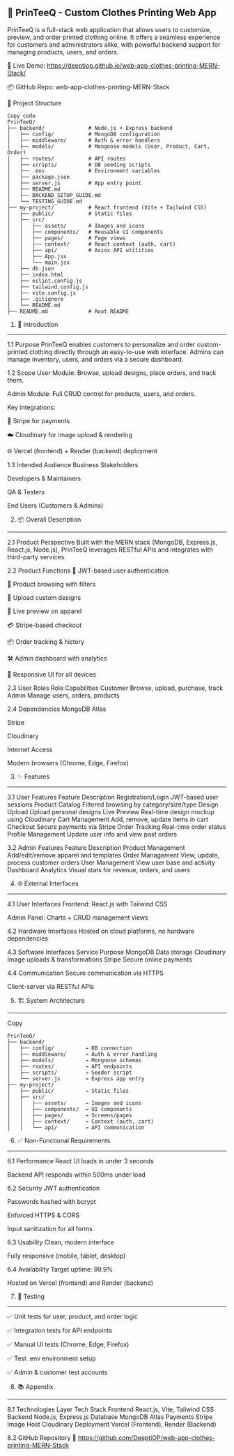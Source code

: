 👕 PrinTeeQ - Custom Clothes Printing Web App
---
PrinTeeQ is a full-stack web application that allows users to customize, preview, and order printed clothing online. It offers a seamless experience for customers and administrators alike, with powerful backend support for managing products, users, and orders.

🔗 Live Demo: https://deeptiop.github.io/web-app-clothes-printing-MERN-Stack/

📦 GitHub Repo:  web-app-clothes-printing-MERN-Stack

📁 Project Structure
```
Copy code
PrinTeeQ/
├── backend/              # Node.js + Express backend
│   ├── config/           # MongoDB configuration
│   ├── middleware/       # Auth & error handlers
│   ├── models/           # Mongoose models (User, Product, Cart, Order)
│   ├── routes/           # API routes
│   ├── scripts/          # DB seeding scripts
│   ├── .env              # Environment variables
│   ├── package.json
│   ├── server.js         # App entry point
│   ├── README.md
│   ├── BACKEND_SETUP_GUIDE.md
│   └── TESTING_GUIDE.md
├── my-project/           # React frontend (Vite + Tailwind CSS)
│   ├── public/           # Static files
│   ├── src/
│   │   ├── assets/       # Images and icons
│   │   ├── components/   # Reusable UI components
│   │   ├── pages/        # Page views
│   │   ├── context/      # React context (auth, cart)
│   │   ├── api/          # Axios API utilities
│   │   ├── App.jsx
│   │   └── main.jsx
│   ├── db.json
│   ├── index.html
│   ├── eslint.config.js
│   ├── tailwind.config.js
│   ├── vite.config.js
│   ├── .gitignore
│   └── README.md
├── README.md             # Root README

```
1. 📌 Introduction
---
1.1 Purpose
PrinTeeQ enables customers to personalize and order custom-printed clothing directly through an easy-to-use web interface. Admins can manage inventory, users, and orders via a secure dashboard.

1.2 Scope
User Module: Browse, upload designs, place orders, and track them.

Admin Module: Full CRUD control for products, users, and orders.

Key integrations:

🧾 Stripe for payments

☁️ Cloudinary for image upload & rendering

🌐 Vercel (frontend) + Render (backend) deployment

1.3 Intended Audience
Business Stakeholders

Developers & Maintainers

QA & Testers

End Users (Customers & Admins)

2. 📦 Overall Description
---
2.1 Product Perspective
Built with the MERN stack (MongoDB, Express.js, React.js, Node.js), PrinTeeQ leverages RESTful APIs and integrates with third-party services.

2.2 Product Functions
🔐 JWT-based user authentication

🛒 Product browsing with filters

🎨 Upload custom designs

👕 Live preview on apparel

💳 Stripe-based checkout

📦 Order tracking & history

🛠 Admin dashboard with analytics

📱 Responsive UI for all devices

2.3 User Roles
Role	Capabilities
Customer	Browse, upload, purchase, track
Admin	Manage users, orders, products

2.4 Dependencies
MongoDB Atlas

Stripe

Cloudinary

Internet Access

Modern browsers (Chrome, Edge, Firefox)

3. ✨ Features
---
3.1 User Features
Feature	Description
Registration/Login	JWT-based user sessions
Product Catalog	Filtered browsing by category/size/type
Design Upload	Upload personal designs
Live Preview	Real-time design mockup using Cloudinary
Cart Management	Add, remove, update items in cart
Checkout	Secure payments via Stripe
Order Tracking	Real-time order status
Profile Management	Update user info and view past orders

3.2 Admin Features
Feature	Description
Product Management	Add/edit/remove apparel and templates
Order Management	View, update, process customer orders
User Management	View user base and activity
Dashboard Analytics	Visual stats for revenue, orders, and users

4. 🌐 External Interfaces
---
4.1 User Interfaces
Frontend: React.js with Tailwind CSS

Admin Panel: Charts + CRUD management views

4.2 Hardware Interfaces
Hosted on cloud platforms, no hardware dependencies

4.3 Software Interfaces
Service	Purpose
MongoDB	Data storage
Cloudinary	Image uploads & transformations
Stripe	Secure online payments

4.4 Communication
Secure communication via HTTPS

Client-server via RESTful APIs

5. 🏗️ System Architecture
---
Copy 

```
PrinTeeQ/
├── backend/
│   ├── config/          → DB connection
│   ├── middleware/      → Auth & error handling
│   ├── models/          → Mongoose schemas
│   ├── routes/          → API endpoints
│   ├── scripts/         → Seeder script
│   └── server.js        → Express app entry
├── my-project/
│   ├── public/          → Static files
│   ├── src/
│   │   ├── assets/      → Images and icons
│   │   ├── components/  → UI components
│   │   ├── pages/       → Screens/pages
│   │   ├── context/     → Context (auth, cart)
│   │   └── api/         → API communication

```
6. ✅ Non-Functional Requirements
---
6.1 Performance
React UI loads in under 3 seconds

Backend API responds within 500ms under load

6.2 Security
JWT authentication

Passwords hashed with bcrypt

Enforced HTTPS & CORS

Input sanitization for all forms

6.3 Usability
Clean, modern interface

Fully responsive (mobile, tablet, desktop)

6.4 Availability
Target uptime: 99.9%

Hosted on Vercel (frontend) and Render (backend)

7. 🧪 Testing
---
✅ Unit tests for user, product, and order logic

✅ Integration tests for API endpoints

✅ Manual UI tests (Chrome, Edge, Firefox)

✅ Test .env environment setup

✅ Admin & customer test accounts

8. 📚 Appendix
---
8.1 Technologies
Layer	Tech Stack
Frontend	React.js, Vite, Tailwind CSS
Backend	Node.js, Express.js
Database	MongoDB Atlas
Payments	Stripe
Image Host	Cloudinary
Deployment	Vercel (Frontend), Render (Backend)

8.2 GitHub Repository
🔗 https://github.com/DeeptiOP/web-app-clothes-printing-MERN-Stack
